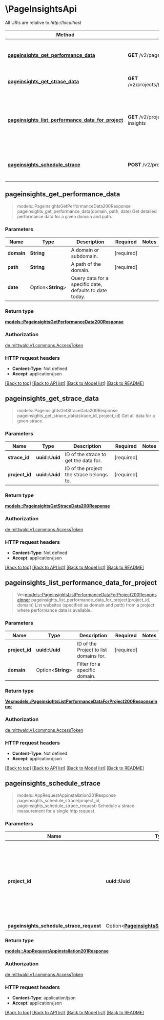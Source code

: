 # \PageInsightsApi

All URIs are relative to *http://localhost*

Method | HTTP request | Description
------------- | ------------- | -------------
[**pageinsights_get_performance_data**](PageInsightsApi.md#pageinsights_get_performance_data) | **GET** /v2/page-insights | Get detailed performance data for a given domain and path.
[**pageinsights_get_strace_data**](PageInsightsApi.md#pageinsights_get_strace_data) | **GET** /v2/projects/{projectId}/straces/{straceId} | Get all data for a given strace.
[**pageinsights_list_performance_data_for_project**](PageInsightsApi.md#pageinsights_list_performance_data_for_project) | **GET** /v2/projects/{projectId}/page-insights | List websites (specified as domain and path) from a project where performance data is available.
[**pageinsights_schedule_strace**](PageInsightsApi.md#pageinsights_schedule_strace) | **POST** /v2/projects/{projectId}/straces | Schedule a strace measurement for a single http request.



## pageinsights_get_performance_data

> models::PageinsightsGetPerformanceData200Response pageinsights_get_performance_data(domain, path, date)
Get detailed performance data for a given domain and path.

### Parameters


Name | Type | Description  | Required | Notes
------------- | ------------- | ------------- | ------------- | -------------
**domain** | **String** | A domain or subdomain. | [required] |
**path** | **String** | A path of the domain. | [required] |
**date** | Option<**String**> | Query data for a specific date, defaults to date today. |  |

### Return type

[**models::PageinsightsGetPerformanceData200Response**](pageinsights_get_performance_data_200_response.md)

### Authorization

[de.mittwald.v1.commons.AccessToken](../README.md#de.mittwald.v1.commons.AccessToken)

### HTTP request headers

- **Content-Type**: Not defined
- **Accept**: application/json

[[Back to top]](#) [[Back to API list]](../README.md#documentation-for-api-endpoints) [[Back to Model list]](../README.md#documentation-for-models) [[Back to README]](../README.md)


## pageinsights_get_strace_data

> models::PageinsightsGetStraceData200Response pageinsights_get_strace_data(strace_id, project_id)
Get all data for a given strace.

### Parameters


Name | Type | Description  | Required | Notes
------------- | ------------- | ------------- | ------------- | -------------
**strace_id** | **uuid::Uuid** | ID of the strace to get the data for. | [required] |
**project_id** | **uuid::Uuid** | ID of the project the strace belongs to. | [required] |

### Return type

[**models::PageinsightsGetStraceData200Response**](pageinsights_get_strace_data_200_response.md)

### Authorization

[de.mittwald.v1.commons.AccessToken](../README.md#de.mittwald.v1.commons.AccessToken)

### HTTP request headers

- **Content-Type**: Not defined
- **Accept**: application/json

[[Back to top]](#) [[Back to API list]](../README.md#documentation-for-api-endpoints) [[Back to Model list]](../README.md#documentation-for-models) [[Back to README]](../README.md)


## pageinsights_list_performance_data_for_project

> Vec<models::PageinsightsListPerformanceDataForProject200ResponseInner> pageinsights_list_performance_data_for_project(project_id, domain)
List websites (specified as domain and path) from a project where performance data is available.

### Parameters


Name | Type | Description  | Required | Notes
------------- | ------------- | ------------- | ------------- | -------------
**project_id** | **uuid::Uuid** | ID of the Project to list domains for. | [required] |
**domain** | Option<**String**> | Filter for a specific domain. |  |

### Return type

[**Vec<models::PageinsightsListPerformanceDataForProject200ResponseInner>**](pageinsights_list_performance_data_for_project_200_response_inner.md)

### Authorization

[de.mittwald.v1.commons.AccessToken](../README.md#de.mittwald.v1.commons.AccessToken)

### HTTP request headers

- **Content-Type**: Not defined
- **Accept**: application/json

[[Back to top]](#) [[Back to API list]](../README.md#documentation-for-api-endpoints) [[Back to Model list]](../README.md#documentation-for-models) [[Back to README]](../README.md)


## pageinsights_schedule_strace

> models::AppRequestAppinstallation201Response pageinsights_schedule_strace(project_id, pageinsights_schedule_strace_request)
Schedule a strace measurement for a single http request.

### Parameters


Name | Type | Description  | Required | Notes
------------- | ------------- | ------------- | ------------- | -------------
**project_id** | **uuid::Uuid** | ID of a project to own the created strace. It must exist a ingress with the same hostname as in the url to be measured. | [required] |
**pageinsights_schedule_strace_request** | Option<[**PageinsightsScheduleStraceRequest**](PageinsightsScheduleStraceRequest.md)> |  |  |

### Return type

[**models::AppRequestAppinstallation201Response**](app_request_appinstallation_201_response.md)

### Authorization

[de.mittwald.v1.commons.AccessToken](../README.md#de.mittwald.v1.commons.AccessToken)

### HTTP request headers

- **Content-Type**: application/json
- **Accept**: application/json

[[Back to top]](#) [[Back to API list]](../README.md#documentation-for-api-endpoints) [[Back to Model list]](../README.md#documentation-for-models) [[Back to README]](../README.md)

